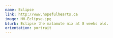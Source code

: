 ```yaml
---
name: Eclipse
link: http://www.hopefulhearts.ca
image: HH-Eclipse.jpg
blurb: Eclipse the malamute mix at 8 weeks old.
orientation: portrait
---
```

